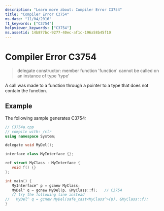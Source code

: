 ```yaml
---
description: "Learn more about: Compiler Error C3754"
title: "Compiler Error C3754"
ms.date: "11/04/2016"
f1_keywords: ["C3754"]
helpviewer_keywords: ["C3754"]
ms.assetid: 14b877bc-9277-40ec-af1c-196a58b45f10
---
```

# Compiler Error C3754

> delegate constructor: member function 'function' cannot be called on an instance of type 'type'

A call was made to a function through a pointer to a type that does not contain the function.

## Example

The following sample generates C3754:

```cpp
// C3754a.cpp
// compile with: /clr
using namespace System;

delegate void MyDel();

interface class MyInterface {};

ref struct MyClass : MyInterface {
   void f() {}
};

int main() {
   MyInterface^ p = gcnew MyClass;
   MyDel^ q = gcnew MyDel(p, &MyClass::f);   // C3754
   // try the following line instead
//   MyDel^ q = gcnew MyDel(safe_cast<MyClass^>(p), &MyClass::f);
}
```
